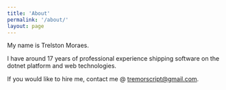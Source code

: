 ```yaml
---
title: 'About'
permalink: '/about/'
layout: page
---
```


My name is Trelston Moraes.

I have around 17 years of professional experience shipping software on the dotnet platform and web technologies.

If you would like to hire me, contact me @ [tremorscript@gmail.com](mailto:tremorscript@gmail.com).

